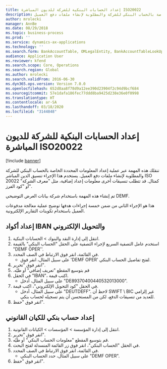 ```yaml
---
title: إعداد الحسابات البنكية للشركة للديون المباشرة ISO20022
description: تنقلك هذه المهمة عبر عملية إعداد المعلومات المحددة الخاصة بالحساب البنكي للشركة والمطلوبة لإنشاء ملفات دفع العميل.
author: mrolecki
manager: AnnBe
ms.date: 08/29/2018
ms.topic: business-process
ms.prod: ''
ms.service: dynamics-ax-applications
ms.technology: ''
ms.search.form: BankAccountTable, OMLegalEntity, BankAccountTableLookUp
audience: Application User
ms.reviewer: kfend
ms.search.scope: Core, Operations
ms.search.region: Global
ms.author: mrolecki
ms.search.validFrom: 2016-06-30
ms.dyn365.ops.version: Version 7.0.0
ms.openlocfilehash: 652d8aa8f78d9a12ee390d23904f2c94d9bcf684
ms.sourcegitcommit: 57e1dafa186fec77ddd8ba9425d238e36e0f0998
ms.translationtype: HT
ms.contentlocale: ar-SA
ms.lasthandoff: 03/18/2020
ms.locfileid: "3144848"
---
```

# <a name="set-up-company-bank-accounts-for-iso20022-direct-debits"></a>إعداد الحسابات البنكية للشركة للديون المباشرة ISO20022

[!include [banner](../../includes/banner.md)]

تنقلك هذه المهمة عبر عملية إعداد المعلومات المحددة الخاصة بالحساب البنكي للشركة والمطلوبة لإنشاء ملفات دفع العميل. يستخدم هذا الإجراء تنسيق الدين المباشر ISO 20022 كمثال. قد تتطلب تنسيقات أخرى معلومات إعداد إضافية، مثل "معرف الشركة" أو "كود الفرز".



تم إنشاء هذه المهمة باستخدام شركة بيانات العرض التوضيحي DEMF.



هذا هو الإجراء الثاني من ضمن خمسة إجراءات هدفها توضيح عملية معالجة مدفوعات العميل باستخدام تكوينات التقارير الإلكترونية.


## <a name="set-up-the-iban-and-swift-codes"></a>إعداد أكواد IBAN والتحويل الإلكتروني‬
1. انتقل إلى إدارة النقد والبنوك > الحسابات البنكية.
2. استخدم عامل التصفية السريع لإجراء التصفية على الحقل "الحساب البنكي‬" بالقيمة "DEMF OPER''.
3. في القائمة، انقر فوق الارتباط في الصف المحدد.
    * على سبيل المثال، انقر فوق 'DEMF OPER' لفتح تفاصيل الحساب البنكي.  
4. انقر فوق "تحرير".
5. ‏‫قم بتوسيع المقطع "تعريف إضافي" أو طيّه.
6. في الحقل "IBAN‬"، اكتب قيمة.
    * على سبيل المثال، أدخل "DE89370400440532013000".  
7. في الحقل "كود التحويل الإلكتروني‬"، اكتب قيمة.
    * على سبيل المثال، أدخل "DEUTDEFF".    لاحظ أن SWIFT \ BIC غير إلزامي للعديد من تنسيقات الدفع، لكن من المستحسن أن يتم تسجيله لحساب بنكي.  
8. انقر فوق "حفظ".

## <a name="set-up-a-bank-account-for-the-legal-entity"></a>إعداد حساب بنكي للكيان القانوني
1. انتقل إلى إدارة المؤسسة > المؤسسات > الكيانات القانونية.
2. انقر فوق "تحرير".
3. ‏‫قم بتوسيع المقطع "معلومات الحساب البنكي‬" أو طيّه.
4. في الحقل "الحساب البنكي"، انقر فوق زر القائمة المنسدلة لفتح البحث.
5. في القائمة، انقر فوق الارتباط في الصف المحدد.
    * على سبيل المثال، حدد الحساب البنكي "DEMF OPER".  
6. انقر فوق "حفظ".

